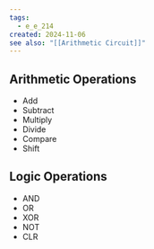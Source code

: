 ```yaml
---
tags:
  - e_e_214
created: 2024-11-06
see also: "[[Arithmetic Circuit]]"
---
```


## Arithmetic Operations

- Add
- Subtract
- Multiply
- Divide
- Compare
- Shift

## Logic Operations

- AND
- OR
- XOR
- NOT
- CLR